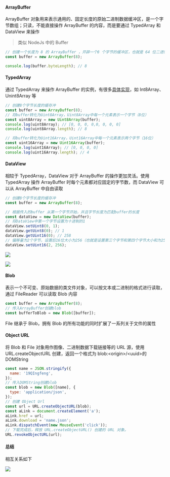 #### ArrayBuffer

ArrayBuffer 对象用来表示通用的、固定长度的原始二进制数据缓冲区，是一个字节数组；只读，不能直接操作 ArrayBuffer 的内容，而是要通过 TypedArray 和 DataView 来操作

> 类似 NodeJs 中的 Buffer

```js
// 创建一个长度为 8 的 ArrayBuffer ，开辟一个8 个字节的缓冲区，也就是 64 位二进制
const buffer = new ArrayBuffer(8);

console.log(buffer.byteLength); // 8
```

#### TypedArray

通过 TypedArray 来操作 ArrayBuffer 的实例，有很多[具体实现](https://developer.mozilla.org/en-US/docs/Web/JavaScript/Reference/Global_Objects/TypedArray)，如 Int8Array、Unint8Array 等

```js
// 创建8个字节长度的缓存冲
const buffer = new ArrayBuffer(8);
// 将buffer转化为Uint8Array，Uint8Array中每一个元素表示一个字节（8位）
const uint8Array = new Uint8Array(buffer);
console.log(uint8Array); // [0, 0, 0, 0,0, 0, 0, 0]
console.log(uint8Array.length); // 8

// 将buffer转化为Uint16Array，Uint16Array中每一个元素表示两个字节（16位）
const uint16Array = new Uint16Array(buffer);
console.log(uint16Array); // [0, 0, 0, 0]
console.log(uint16Array.length); // 4
```

#### DataView

相较于 TypedArray，DataView 对于 ArrayBuffer 的操作更加灵活。使用 TypedArray 操作 ArrayBuffer 时每个元素都对应固定的字节数，而 DataView 可以从 ArrayBuffer 中自由读取

```js
// 创建8个字节长度的缓存冲
const buffer = new ArrayBuffer(8);

// 根据传入的buffer 从第一个字节开始，并且字节长度为匹配buffer的长度
const dataView = new DataView(buffer);
// 将DataView中第一个字节设置为十进制的1
dataView.setUint8(0, 1);
dataView.getUint8(0); // 1
dataView.getUint16(0); // 258
// 偏移量为2个字节，设置后16位大小为256（也就是设置第三个字节和第四个字节大小和为256）
dataView.setUint16(2, 256);
```

![](https://p3-juejin.byteimg.com/tos-cn-i-k3u1fbpfcp/d8e1e9ba6df444ff9af293d7e307eb25~tplv-k3u1fbpfcp-zoom-in-crop-mark:3024:0:0:0.awebp?)

![](https://p6-juejin.byteimg.com/tos-cn-i-k3u1fbpfcp/61af256498f64f2fb168ca3b2bb9bfaf~tplv-k3u1fbpfcp-zoom-in-crop-mark:3024:0:0:0.awebp?)

#### Blob

表示一个不可变、原始数据的类文件对象，可以按文本或二进制的格式进行读取，通过 FileReader 可以读取 Blob 内容

```js
const buffer = new ArrayBuffer(8);
// 传入ArrayBuffer创建blob
const bufferToBlob = new Blob([buffer]);
```

File 继承于 Blob，拥有 Blob 的所有功能的同时扩展了一系列关于文件的属性

#### Object URL

将 Blob 和 File 对象用作图像、二进制数据下载链接等的 URL 源，使用 URL.createObjectURL 创建，返回一个格式为 blob:\<origin>/\<uuid>的 DOMString

```js
const name = JSON.stringify({
  name: '19QIngfeng',
});
// 传入DOMString创建blob
const blob = new Blob([name], {
  type: 'application/json',
});
// 创建 Object Url
const url = URL.createObjectURL(blob);
const aLink = document.createElement('a');
aLink.href = url;
aLink.download = 'name.json';
aLink.dispatchEvent(new MouseEvent('click'));
// 下载完成后，释放 URL.createObjectURL() 创建的 URL 对象。
URL.revokeObjectURL(url);
```

#### 总结

相互关系如下

![](https://p6-juejin.byteimg.com/tos-cn-i-k3u1fbpfcp/11022bad363a4473bc303c3aaf5b01ed~tplv-k3u1fbpfcp-zoom-in-crop-mark:3024:0:0:0.awebp?)
